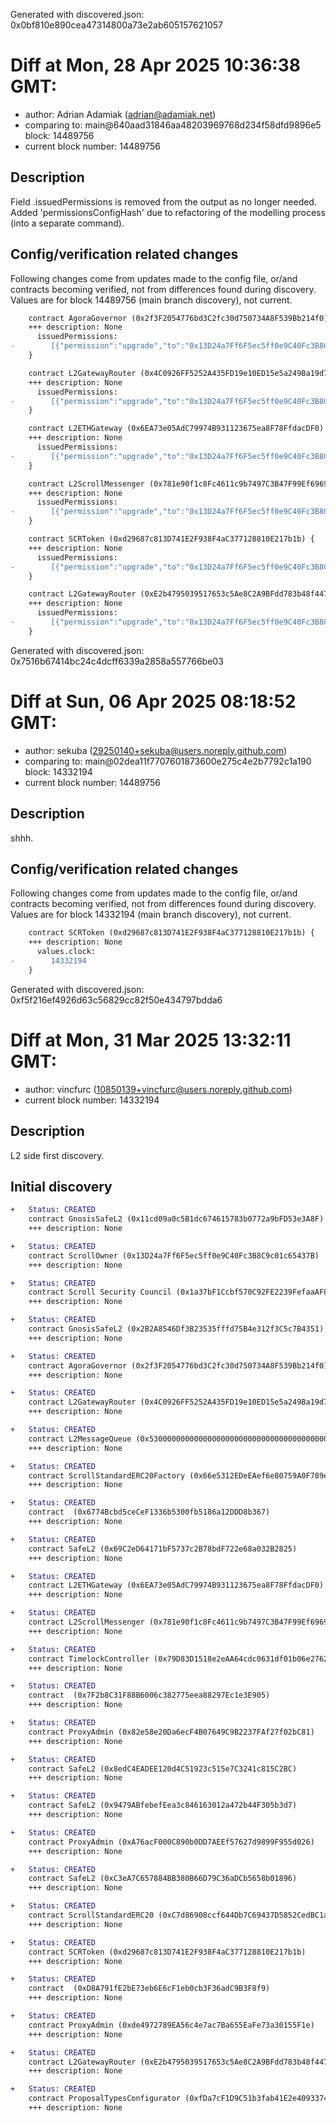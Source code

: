 Generated with discovered.json: 0x0bf810e890cea47314800a73e2ab605157621057

# Diff at Mon, 28 Apr 2025 10:36:38 GMT:

- author: Adrian Adamiak (<adrian@adamiak.net>)
- comparing to: main@640aad31846aa48203969768d234f58dfd9896e5 block: 14489756
- current block number: 14489756

## Description

Field .issuedPermissions is removed from the output as no longer needed. Added 'permissionsConfigHash' due to refactoring of the modelling process (into a separate command).

## Config/verification related changes

Following changes come from updates made to the config file,
or/and contracts becoming verified, not from differences found during
discovery. Values are for block 14489756 (main branch discovery), not current.

```diff
    contract AgoraGovernor (0x2f3F2054776bd3C2fc30d750734A8F539Bb214f0) {
    +++ description: None
      issuedPermissions:
-        [{"permission":"upgrade","to":"0x13D24a7Ff6F5ec5ff0e9C40Fc3B8C9c01c65437B","via":[{"address":"0x82e58e20Da6ecF4B07649C9B2237FAf27f02bC81"}]}]
    }
```

```diff
    contract L2GatewayRouter (0x4C0926FF5252A435FD19e10ED15e5a249Ba19d79) {
    +++ description: None
      issuedPermissions:
-        [{"permission":"upgrade","to":"0x13D24a7Ff6F5ec5ff0e9C40Fc3B8C9c01c65437B","via":[{"address":"0xA76acF000C890b0DD7AEEf57627d9899F955d026"}]}]
    }
```

```diff
    contract L2ETHGateway (0x6EA73e05AdC79974B931123675ea8F78FfdacDF0) {
    +++ description: None
      issuedPermissions:
-        [{"permission":"upgrade","to":"0x13D24a7Ff6F5ec5ff0e9C40Fc3B8C9c01c65437B","via":[{"address":"0xA76acF000C890b0DD7AEEf57627d9899F955d026"}]}]
    }
```

```diff
    contract L2ScrollMessenger (0x781e90f1c8Fc4611c9b7497C3B47F99Ef6969CbC) {
    +++ description: None
      issuedPermissions:
-        [{"permission":"upgrade","to":"0x13D24a7Ff6F5ec5ff0e9C40Fc3B8C9c01c65437B","via":[{"address":"0xA76acF000C890b0DD7AEEf57627d9899F955d026"}]}]
    }
```

```diff
    contract SCRToken (0xd29687c813D741E2F938F4aC377128810E217b1b) {
    +++ description: None
      issuedPermissions:
-        [{"permission":"upgrade","to":"0x13D24a7Ff6F5ec5ff0e9C40Fc3B8C9c01c65437B","via":[{"address":"0xde4972789EA56c4e7ac7Ba655EaFe73a30155F1e"}]}]
    }
```

```diff
    contract L2GatewayRouter (0xE2b4795039517653c5Ae8C2A9BFdd783b48f447A) {
    +++ description: None
      issuedPermissions:
-        [{"permission":"upgrade","to":"0x13D24a7Ff6F5ec5ff0e9C40Fc3B8C9c01c65437B","via":[{"address":"0xA76acF000C890b0DD7AEEf57627d9899F955d026"}]}]
    }
```

Generated with discovered.json: 0x7516b67414bc24c4dcff6339a2858a557766be03

# Diff at Sun, 06 Apr 2025 08:18:52 GMT:

- author: sekuba (<29250140+sekuba@users.noreply.github.com>)
- comparing to: main@02dea11f7707601873600e275c4e2b7792c1a190 block: 14332194
- current block number: 14489756

## Description

shhh.

## Config/verification related changes

Following changes come from updates made to the config file,
or/and contracts becoming verified, not from differences found during
discovery. Values are for block 14332194 (main branch discovery), not current.

```diff
    contract SCRToken (0xd29687c813D741E2F938F4aC377128810E217b1b) {
    +++ description: None
      values.clock:
-        14332194
    }
```

Generated with discovered.json: 0xf5f216ef4926d63c56829cc82f50e434797bdda6

# Diff at Mon, 31 Mar 2025 13:32:11 GMT:

- author: vincfurc (<10850139+vincfurc@users.noreply.github.com>)
- current block number: 14332194

## Description

L2 side first discovery.

## Initial discovery

```diff
+   Status: CREATED
    contract GnosisSafeL2 (0x11cd09a0c5B1dc674615783b0772a9bFD53e3A8F)
    +++ description: None
```

```diff
+   Status: CREATED
    contract ScrollOwner (0x13D24a7Ff6F5ec5ff0e9C40Fc3B8C9c01c65437B)
    +++ description: None
```

```diff
+   Status: CREATED
    contract Scroll Security Council (0x1a37bF1Ccbf570C92FE2239FefaaAF861c2924DD)
    +++ description: None
```

```diff
+   Status: CREATED
    contract GnosisSafeL2 (0x2B2A8546Df3B23535fffd75B4e312f3C5c7B4351)
    +++ description: None
```

```diff
+   Status: CREATED
    contract AgoraGovernor (0x2f3F2054776bd3C2fc30d750734A8F539Bb214f0)
    +++ description: None
```

```diff
+   Status: CREATED
    contract L2GatewayRouter (0x4C0926FF5252A435FD19e10ED15e5a249Ba19d79)
    +++ description: None
```

```diff
+   Status: CREATED
    contract L2MessageQueue (0x5300000000000000000000000000000000000000)
    +++ description: None
```

```diff
+   Status: CREATED
    contract ScrollStandardERC20Factory (0x66e5312EDeEAef6e80759A0F789e7914Fb401484)
    +++ description: None
```

```diff
+   Status: CREATED
    contract  (0x6774Bcbd5ceCeF1336b5300fb5186a12DDD8b367)
    +++ description: None
```

```diff
+   Status: CREATED
    contract SafeL2 (0x69C2eD64171bF5737c2B78bdF722e68a032B2825)
    +++ description: None
```

```diff
+   Status: CREATED
    contract L2ETHGateway (0x6EA73e05AdC79974B931123675ea8F78FfdacDF0)
    +++ description: None
```

```diff
+   Status: CREATED
    contract L2ScrollMessenger (0x781e90f1c8Fc4611c9b7497C3B47F99Ef6969CbC)
    +++ description: None
```

```diff
+   Status: CREATED
    contract TimelockController (0x79D83D1518e2eAA64cdc0631df01b06e2762CC14)
    +++ description: None
```

```diff
+   Status: CREATED
    contract  (0x7F2b8C31F88B6006c382775eea88297Ec1e3E905)
    +++ description: None
```

```diff
+   Status: CREATED
    contract ProxyAdmin (0x82e58e20Da6ecF4B07649C9B2237FAf27f02bC81)
    +++ description: None
```

```diff
+   Status: CREATED
    contract SafeL2 (0x8edC4EADEE120d4C51923c515e7C3241c815C2BC)
    +++ description: None
```

```diff
+   Status: CREATED
    contract SafeL2 (0x9479ABfebefEea3c846163012a472b44F305b3d7)
    +++ description: None
```

```diff
+   Status: CREATED
    contract ProxyAdmin (0xA76acF000C890b0DD7AEEf57627d9899F955d026)
    +++ description: None
```

```diff
+   Status: CREATED
    contract SafeL2 (0xC3eA7C657884BB380B66D79C36aDCb5658b01896)
    +++ description: None
```

```diff
+   Status: CREATED
    contract ScrollStandardERC20 (0xC7d86908ccf644Db7C69437D5852CedBC1aD3f69)
    +++ description: None
```

```diff
+   Status: CREATED
    contract SCRToken (0xd29687c813D741E2F938F4aC377128810E217b1b)
    +++ description: None
```

```diff
+   Status: CREATED
    contract  (0xD8A791fE2bE73eb6E6cF1eb0cb3F36adC9B3F8f9)
    +++ description: None
```

```diff
+   Status: CREATED
    contract ProxyAdmin (0xde4972789EA56c4e7ac7Ba655EaFe73a30155F1e)
    +++ description: None
```

```diff
+   Status: CREATED
    contract L2GatewayRouter (0xE2b4795039517653c5Ae8C2A9BFdd783b48f447A)
    +++ description: None
```

```diff
+   Status: CREATED
    contract ProposalTypesConfigurator (0xfDa7cF1D9C51b3fab41E2e4093374DD8715D640E)
    +++ description: None
```
